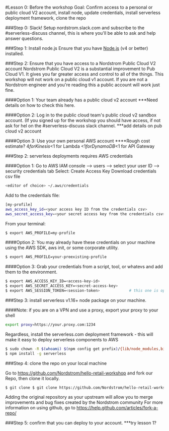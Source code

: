 #Lesson 0: Before the workshop
Goal: Confirm access to a personal or public cloud V2 account, install node, update credentials, install serverless deployment framework, clone the repo

###Step 0: Slack!
Setup nordstrom.slack.com and subscribe to the #serverless-discuss channel, this is where you'll be able to ask and help answer questions.

###Step 1: Install node.js
Ensure that you have [Node.js](https://nodejs.org/en/) (v4 or better) installed.

###Step 2: Ensure that you have access to a Nordstrom Public Cloud V2 account
Nordstrom Public Cloud V2 is a substantial improvement to Pub Cloud V1.  It gives you far greater access and control to all of the things.  This workshop will not work on a public cloud v1 account.  If you are not a Nordstrom engineer and you're reading this a public account will work just fine.

####Option 1: Your team already has a public cloud v2 account
***Need details on how to check this here.

####Option 2: Log in to the public cloud team's public cloud v2 sandbox account. (If you signed up for the workshop you should have access, if not ask for hel on the #serverless-discuss slack channel.
***add details on pub cloud v2 account

####Option 3: Use your own personal AWS account
****Rough cost estimate?
$4 for Kinesis
<$1 for Lambda
<$1 for DynamoDB
<$1 for API Gateway

###Step 2: serverless deployments requires AWS credentials

####Option 1:
Go to AWS IAM console --> users --> select your user ID --> security credentials tab
Select: Create Access Key
Download credentials csv file

```sh
<editor of choice> ~/.aws/credentials
```

Add to the credentials file:
```sh
[my-profile]
aws_access_key_id=<your access key ID from the credentials csv>
aws_secret_access_key=<your secret access key from the credentials csv>
```

From your terminal:
```sh
$ export AWS_PROFILE=my-profile
```

####Option 2:
You may already have these credentials on your machine using the AWS SDK, aws init, or some corporate utility.

```sh
$ export AWS_PROFILE=your-preexisting-profile
```

####Option 3:
Grab your credentials from a script, tool, or whatevs and add them to the environment.

```sh
$ export AWS_ACCESS_KEY_ID=<access-key-id>
$ export AWS_SECRET_ACCESS_KEY=<secret-access-key>
$ export AWS_SESSION_TOKEN=<session-token>             # this one is optional
```

###Step 3: install serverless v1.16+ node package on your machine.

####Note: if you are on a VPN and use a proxy, export your proxy to your shell
```sh
export proxy=https://your.proxy.com:1234
```

Regardless, install the serverless.com deployment framework - this will make it easy to deploy serverless components to AWS
```sh
$ sudo chown -R $(whoami) $(npm config get prefix)/{lib/node_modules,bin,share} # this is for those of you who have corrupted your file system
$ npm install -g serverless
```

###Step 4: clone the repo on your local machine

Go to https://github.com/Nordstrom/hello-retail-workshop and fork our Repo, then clone it locally.
```sh
$ git clone $ git clone https://github.com/Nordstrom/hello-retail-workshop.git
```
Adding the original repository as your upstream will allow you to merge improvements and bug fixes created by the Nordstrom community
For more information on using github, go to https://help.github.com/articles/fork-a-repo/

###Step 5: confirm that you can deploy to your account.
***try lesson 1?